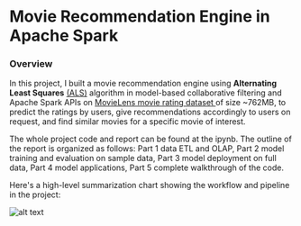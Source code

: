 # Movie Recommendation Engine in Apache Spark

### Overview
In this project, I built a movie recommendation engine using **Alternating Least Squares** [(ALS)](https://spark.apache.org/docs/2.2.0/ml-collaborative-filtering.html) algorithm in model-based collaborative filtering and Apache Spark APIs on [MovieLens movie rating dataset ](https://grouplens.org/datasets/movielens/latest/) of size ~762MB, to predict the ratings by users, give recommendations accordingly to users on request, and find similar movies for a specific movie of interest.

The whole project code and report can be found at the ipynb. The outline of the report is organized as follows: Part 1 data ETL and OLAP, Part 2 model training and evaluation on sample data, Part 3 model deployment on full data, Part 4 model applications, Part 5 complete walkthrough of the code.

Here's a high-level summarization chart showing the workflow and pipeline in the project:

![alt text](https://github.com/zcheng233/Movie-Recommendation-Engine-in-Spark/blob/main/flowchart.png)
